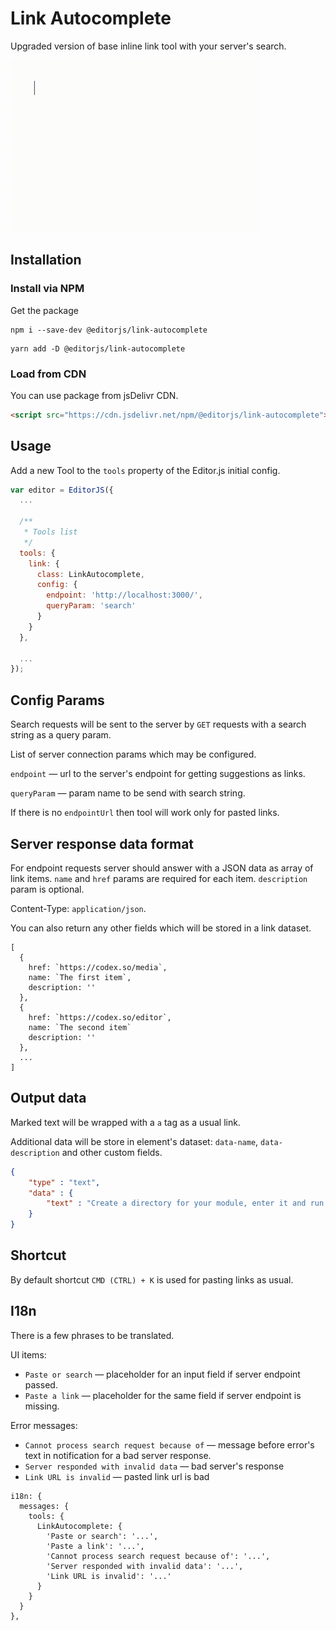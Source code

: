 # Link Autocomplete

Upgraded version of base inline link tool with your server's search.

![](assets/example.gif)

## Installation

### Install via NPM

Get the package

```shell
npm i --save-dev @editorjs/link-autocomplete
```

```shell
yarn add -D @editorjs/link-autocomplete
```

### Load from CDN

You can use package from jsDelivr CDN.

```html
<script src="https://cdn.jsdelivr.net/npm/@editorjs/link-autocomplete"></script>
```

## Usage

Add a new Tool to the `tools` property of the Editor.js initial config.

```javascript
var editor = EditorJS({
  ...
 
  /**
   * Tools list
   */
  tools: {
    link: {
      class: LinkAutocomplete,
      config: {
        endpoint: 'http://localhost:3000/',
        queryParam: 'search'
      }
    }
  },
  
  ...
});
```

## Config Params

Search requests will be sent to the server by `GET` requests with a search string as a query param. 

List of server connection params which may be configured.

`endpoint` — url to the server's endpoint for getting suggestions as links.

`queryParam` — param name to be send with search string.

If there is no `endpointUrl` then tool will work only for pasted links.

## Server response data format

For endpoint requests server should answer with a JSON data
as array of link items. `name` and `href` params are required
for each item. `description` param is optional.

Content-Type: `application/json`.

You can also return any other fields which will be stored in a link dataset.

```
[
  {
    href: `https://codex.so/media`,
    name: `The first item`,
    description: ''
  },
  {
    href: `https://codex.so/editor`,
    name: `The second item`
    description: ''
  },
  ...
]
```

## Output data

Marked text will be wrapped with a `a` tag as a usual link.

Additional data will be store in element's dataset: `data-name`, `data-description` and other custom fields.

```json
{
    "type" : "text",
    "data" : {
        "text" : "Create a directory for your module, enter it and run <a href=\"https://codex.so/\" data-name=\"CodeX Site\">npm init</a> command."
    }
}
```

## Shortcut

By default shortcut `CMD (CTRL) + K` is used for pasting links as usual.

## I18n

There is a few phrases to be translated. 

UI items:

- `Paste or search` — placeholder for an input field if server endpoint passed.
- `Paste a link` — placeholder for the same field if server endpoint is missing.

Error messages:

- `Cannot process search request because of` — message before error's text in notification for a bad server response.
- `Server responded with invalid data` — bad server's response
- `Link URL is invalid` — pasted link url is bad 

```
i18n: {
  messages: {
    tools: {
      LinkAutocomplete: {
        'Paste or search': '...',
        'Paste a link': '...',
        'Cannot process search request because of': '...',
        'Server responded with invalid data': '...',
        'Link URL is invalid': '...'
      }
    }
  }
},
```
